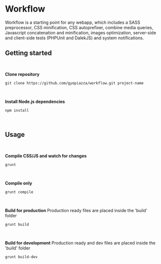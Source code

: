 # Workflow

Workflow is a starting point for any webapp, which includes a SASS preprocessor, CSS minification, CSS autoprefixer, combine media queries, Javascript concatenation and minification, images optimization, server-side and client-side tests (PHPUnit and DalekJS) and system notifications.


## Getting started

<br/>

**Clone repository**

```
git clone https://github.com/gyopiazza/workflow.git project-name
```

<br/>

**Install Node.js dependencies**

```
npm install
```

<br/>

## Usage

<br/>

**Compile CSS/JS and watch for changes**

```
grunt
```

<br/>

**Compile only**

```
grunt compile
```

<br/>

**Build for production**
Production ready files are placed inside the 'build' folder

```
grunt build
```

<br/>

**Build for development**
Production ready and dev files are placed inside the 'build' folder

```
grunt build-dev
```
